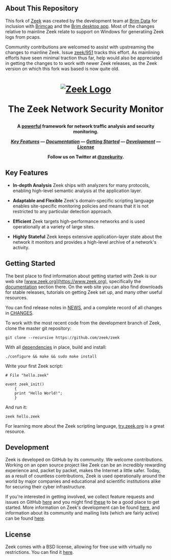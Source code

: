 About This Repository
---------------------
This fork of [Zeek](https://github.com/zeek/zeek) was created by the
development team at [Brim Data](https://www.brimdata.io/) for inclusion with
[Brimcap](https://github.com/brimdata/brimcap) and the [Brim desktop app](https://github.com/brimdata/brim).
Most of the changes relative to mainline Zeek relate to support on Windows for
generatiing Zeek logs from pcaps.

Community contributions are welcomed to assist with upstreaming the changes to
mainline Zeek. Issue [zeek/951](https://github.com/zeek/zeek/issues/951) tracks this effort. As mainlining efforts have seen minimal traction thus far, help
would also be appreciated in getting the changes to to work with newer Zeek
releases, as the Zeek version on which this fork was based is now quite old.

<h1 align="center">

[![Zeek Logo](https://zeek.org/wp-content/uploads/2020/04/zeek-logo-without-text.png)](https:://www.zeek.org)

The Zeek Network Security Monitor

</h1><h4 align="center">

A [powerful](https://old.zeek.org/why_choose_zeek.pdf) framework for network
traffic analysis and security monitoring.

[_Key Features_](#key-features) —
[_Documentation_](https://docs.zeek.org/en/stable/index.html) —
[_Getting Started_](#getting-started) —
[_Development_](#development) —
[_License_](#license)

Follow us on Twitter at [@zeekurity](https://twitter.com/zeekurity).

</h4>

Key Features
--------------

* __In-depth Analysis__
	Zeek ships with analyzers for many protocols, enabling high-level semantic
  analysis at the application layer.

* __Adaptable and Flexible__
	Zeek's domain-specific scripting language enables site-specific monitoring
  policies and means that it is not restricted to any particular detection
  approach.

* __Efficient__
	Zeek targets high-performance networks and is used operationally at a variety
  of large sites.

* __Highly Stateful__
	Zeek keeps extensive application-layer state about the network it monitors
  and provides a high-level archive of a network's activity.

Getting Started
---------------

The best place to find information about getting started with Zeek is
our web site [www.zeek.org](https://www.zeek.org), specifically the
[documentation](https://www.zeek.org/documentation/index.html) section
there. On the web site you can also find downloads for stable
releases, tutorials on getting Zeek set up, and many other useful
resources.

You can find release notes in [NEWS](https://github.com/zeek/zeek/blob/master/NEWS),
and a complete record of all changes in [CHANGES](https://github.com/zeek/zeek/blob/master/CHANGES).

To work with the most recent code from the development branch of Zeek,
clone the master git repository:

`git clone --recursive https://github.com/zeek/zeek`

With all [dependencies](https://docs.zeek.org/en/stable/install/install.html#prerequisites)
in place, build and install:

`./configure && make && sudo make install`

Write your first Zeek script:

```zeek
# File "hello.zeek"

event zeek_init()
    {
    print "Hello World!";
    }
```

And run it:

`zeek hello.zeek`

For learning more about the Zeek scripting
language, [try.zeek.org](http://try.zeek.org) is a great resource.

Development
-----------

Zeek is developed on GitHub by its community. We welcome
contributions. Working on an open source project like Zeek can be an
incredibly rewarding experience and, packet by packet, makes the
Internet a little safer. Today, as a result of countless
contributions, Zeek is used operationally around the world by major
companies and educational and scientific institutions alike for
securing their cyber infrastructure.

If you're interested in getting involved, we collect feature requests
and issues on GitHub [here](https://github.com/zeek/zeek/issues) and
you might find
[these](https://github.com/zeek/zeek/labels/good%20first%20issue)
to be a good place to get started. More information on Zeek's
development can be found
[here](https://www.zeek.org/development/index.html), and information
about its community and mailing lists (which are fairly active) can be
found [here](https://www.zeek.org/community/index.html).

License
-------

Zeek comes with a BSD license, allowing for free use with virtually no
restrictions. You can find it [here](https://github.com/zeek/zeek/blob/master/COPYING).

